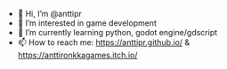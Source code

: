 - 👋 Hi, I’m @anttipr
- 👀 I’m interested in game development
- 🌱 I’m currently learning python, godot engine/gdscript
- 📫 How to reach me: https://anttipr.github.io/ & https://anttironkkagames.itch.io/

<!---
anttipr/anttipr is a ✨ special ✨ repository because its `README.md` (this file) appears on your GitHub profile.
You can click the Preview link to take a look at your changes.
--->
